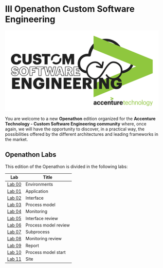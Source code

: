 # III Openathon Custom Software Engineering

![III Openathon Custom Software Engineering](https://github.com/Accenture/openathon-2019-appian/raw/master/images/CSE.png "III Openathon Custom Software Engineering")

You are welcome to a new **Openathon** edition organized for the **Accenture
Technology - Custom Software Engineering community** where, once again, we will
have the opportunity to discover, in a practical way, the possibilities offered
by the different architectures and leading frameworks in the market.

## Openathon Labs

This edition of the Openathon is divided in the following labs:

| Lab                                 | Title                                      |
|-------------------------------------|--------------------------------------------|
| [Lab 00](/labs/oa_0.pdf)            | Environments                               |
| [Lab 01](/labs/oa_1.pdf)            | Application                                |
| [Lab 02](/labs/oa_2.pdf)            | Interface                                  |
| [Lab 03](/labs/oa_3.pdf)            | Process model                              |
| [Lab 04](/labs/oa_4.pdf)            | Monitoring                                 |
| [Lab 05](/labs/oa_5.pdf)            | Interface review                           |
| [Lab 06](/labs/oa_6.pdf)            | Process model review                       |
| [Lab 07](/labs/oa_7.pdf)            | Subprocess                                 |
| [Lab 08](/labs/oa_8.pdf)            | Monitoring review                          |
| [Lab 09](/labs/oa_9.pdf)            | Report                                     |
| [Lab 10](/labs/oa_10.pdf)           | Process model start                        |
| [Lab 11](/labs/oa_11.pdf)           | Site                                       |
